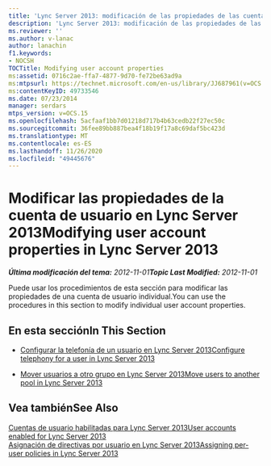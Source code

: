 ```yaml
---
title: 'Lync Server 2013: modificación de las propiedades de las cuentas de usuario'
description: 'Lync Server 2013: modificación de las propiedades de las cuentas de usuario.'
ms.reviewer: ''
ms.author: v-lanac
author: lanachin
f1.keywords:
- NOCSH
TOCTitle: Modifying user account properties
ms:assetid: 0716c2ae-ffa7-4877-9d70-fe72be63ad9a
ms:mtpsurl: https://technet.microsoft.com/en-us/library/JJ687961(v=OCS.15)
ms:contentKeyID: 49733546
ms.date: 07/23/2014
manager: serdars
mtps_version: v=OCS.15
ms.openlocfilehash: 5acfaaf1bb7d01218d717b4b63cedb22f27ec50c
ms.sourcegitcommit: 36fee89bb887bea4f18b19f17a8c69daf5bc423d
ms.translationtype: MT
ms.contentlocale: es-ES
ms.lasthandoff: 11/26/2020
ms.locfileid: "49445676"
---
```

# <a name="modifying-user-account-properties-in-lync-server-2013"></a><span data-ttu-id="14ed6-103">Modificar las propiedades de la cuenta de usuario en Lync Server 2013</span><span class="sxs-lookup"><span data-stu-id="14ed6-103">Modifying user account properties in Lync Server 2013</span></span>

<div data-xmlns="http://www.w3.org/1999/xhtml">

<div class="topic" data-xmlns="http://www.w3.org/1999/xhtml" data-msxsl="urn:schemas-microsoft-com:xslt" data-cs="https://msdn.microsoft.com/">

<div data-asp="https://msdn2.microsoft.com/asp">



</div>

<div id="mainSection">

<div id="mainBody"><span data-ttu-id="14ed6-104">

<span> </span></span><span class="sxs-lookup"><span data-stu-id="14ed6-104">

<span> </span></span></span>

<span data-ttu-id="14ed6-105">_**Última modificación del tema:** 2012-11-01_</span><span class="sxs-lookup"><span data-stu-id="14ed6-105">_**Topic Last Modified:** 2012-11-01_</span></span>

<span data-ttu-id="14ed6-106">Puede usar los procedimientos de esta sección para modificar las propiedades de una cuenta de usuario individual.</span><span class="sxs-lookup"><span data-stu-id="14ed6-106">You can use the procedures in this section to modify individual user account properties.</span></span>

<div>

## <a name="in-this-section"></a><span data-ttu-id="14ed6-107">En esta sección</span><span class="sxs-lookup"><span data-stu-id="14ed6-107">In This Section</span></span>

  - [<span data-ttu-id="14ed6-108">Configurar la telefonía de un usuario en Lync Server 2013</span><span class="sxs-lookup"><span data-stu-id="14ed6-108">Configure telephony for a user in Lync Server 2013</span></span>](lync-server-2013-configure-telephony-for-a-user.md)

  - [<span data-ttu-id="14ed6-109">Mover usuarios a otro grupo en Lync Server 2013</span><span class="sxs-lookup"><span data-stu-id="14ed6-109">Move users to another pool in Lync Server 2013</span></span>](lync-server-2013-move-users-to-another-pool.md)

</div>

<div>

## <a name="see-also"></a><span data-ttu-id="14ed6-110">Vea también</span><span class="sxs-lookup"><span data-stu-id="14ed6-110">See Also</span></span>


[<span data-ttu-id="14ed6-111">Cuentas de usuario habilitadas para Lync Server 2013</span><span class="sxs-lookup"><span data-stu-id="14ed6-111">User accounts enabled for Lync Server 2013</span></span>](lync-server-2013-user-accounts-enabled-for-lync-server.md)  
[<span data-ttu-id="14ed6-112">Asignación de directivas por usuario en Lync Server 2013</span><span class="sxs-lookup"><span data-stu-id="14ed6-112">Assigning per-user policies in Lync Server 2013</span></span>](lync-server-2013-assigning-per-user-policies.md)  
  

<span data-ttu-id="14ed6-113"></div>

</div>

<span> </span>

</div>

</div>

</span><span class="sxs-lookup"><span data-stu-id="14ed6-113"></div>

</div>

<span> </span>

</div>

</div>

</span></span></div>

